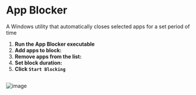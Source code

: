 # App Blocker

A Windows utility that automatically closes selected apps for a set period of time

1. **Run the App Blocker executable**  
2. **Add apps to block:**
3. **Remove apps from the list:**
4. **Set block duration:**
5. **Click `Start Blocking`**

##
![image](https://github.com/user-attachments/assets/254fa5f0-2ef9-4c3d-aa2c-f6454cd90b81)

